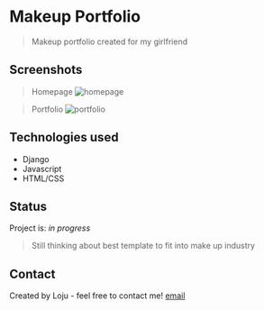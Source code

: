 # Makeup Portfolio
> Makeup portfolio created for my girlfriend

## Screenshots

>Homepage
![homepage](https://user-images.githubusercontent.com/42553838/53453130-a3547b80-3a23-11e9-894f-66cf3aa2abbe.jpg)

>Portfolio
![portfolio](https://user-images.githubusercontent.com/42553838/53453131-a3547b80-3a23-11e9-8860-63418cd64079.jpg)

## Technologies used

* Django
* Javascript
* HTML/CSS

## Status
Project is: _in progress_
> Still thinking about best template to fit into make up industry

## Contact
Created by Loju - feel free to contact me!
[email](mailto:maciej.loj@gmail.com)
